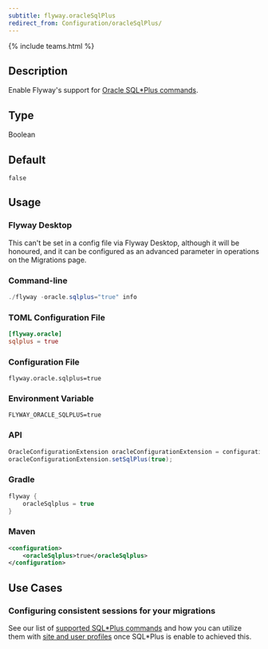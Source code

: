 ```yaml
---
subtitle: flyway.oracleSqlPlus
redirect_from: Configuration/oracleSqlPlus/
---
```


{% include teams.html %}

## Description

Enable Flyway's support for [Oracle SQL*Plus commands](<Database Driver Reference/oracle database#sqlplus-commands>).

## Type

Boolean

## Default

`false`

## Usage

### Flyway Desktop

This can't be set in a config file via Flyway Desktop, although it will be honoured, and it can be configured as an advanced parameter in operations on the Migrations page.

### Command-line

```powershell
./flyway -oracle.sqlplus="true" info
```

### TOML Configuration File

```toml
[flyway.oracle]
sqlplus = true
```

### Configuration File

```properties
flyway.oracle.sqlplus=true
```

### Environment Variable

```properties
FLYWAY_ORACLE_SQLPLUS=true
```

### API

```java
OracleConfigurationExtension oracleConfigurationExtension = configuration.getConfigurationExtension(OracleConfigurationExtension.class);
oracleConfigurationExtension.setSqlPlus(true);
```

### Gradle

```groovy
flyway {
    oracleSqlplus = true
}
```

### Maven

```xml
<configuration>
    <oracleSqlplus>true</oracleSqlplus>
</configuration>
```

## Use Cases

### Configuring consistent sessions for your migrations

See our list of [supported SQL\*Plus commands](<Database Driver Reference/oracle database#sqlplus-commands>) and how you can utilize them with [site and user profiles](<Database Driver Reference/oracle database#site-profiles-gloginsql--user-profiles-loginsql>) once SQL\*Plus is enable to achieved this.
